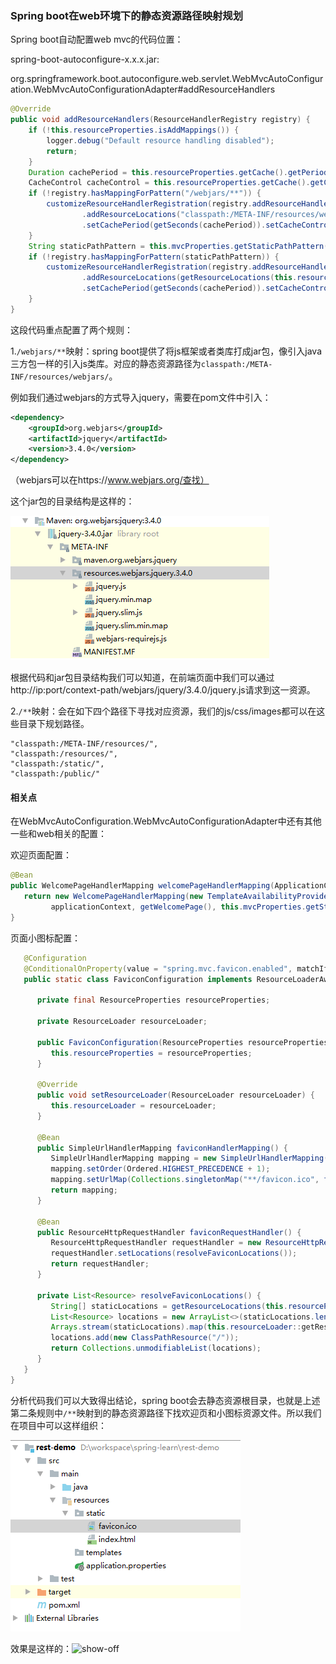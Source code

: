 ### Spring boot在web环境下的静态资源路径映射规划

Spring boot自动配置web mvc的代码位置：

spring-boot-autoconfigure-x.x.x.jar:

org.springframework.boot.autoconfigure.web.servlet.WebMvcAutoConfiguration.WebMvcAutoConfigurationAdapter#addResourceHandlers

```java
@Override
public void addResourceHandlers(ResourceHandlerRegistry registry) {
	if (!this.resourceProperties.isAddMappings()) {
		logger.debug("Default resource handling disabled");
		return;
	}
	Duration cachePeriod = this.resourceProperties.getCache().getPeriod();
	CacheControl cacheControl = this.resourceProperties.getCache().getCachecontrol().toHttpCacheControl();
	if (!registry.hasMappingForPattern("/webjars/**")) {
		customizeResourceHandlerRegistration(registry.addResourceHandler("/webjars/**")
				.addResourceLocations("classpath:/META-INF/resources/webjars/")
				.setCachePeriod(getSeconds(cachePeriod)).setCacheControl(cacheControl));
	}
	String staticPathPattern = this.mvcProperties.getStaticPathPattern();
	if (!registry.hasMappingForPattern(staticPathPattern)) {
		customizeResourceHandlerRegistration(registry.addResourceHandler(staticPathPattern)
				.addResourceLocations(getResourceLocations(this.resourceProperties.getStaticLocations()))
				.setCachePeriod(getSeconds(cachePeriod)).setCacheControl(cacheControl));
	}
}
```

这段代码重点配置了两个规则：

1.`/webjars/**`映射：spring boot提供了将js框架或者类库打成jar包，像引入java三方包一样的引入js类库。对应的静态资源路径为`classpath:/META-INF/resources/webjars/`。

例如我们通过webjars的方式导入jquery，需要在pom文件中引入：

```xml
<dependency>
    <groupId>org.webjars</groupId>
    <artifactId>jquery</artifactId>
    <version>3.4.0</version>
</dependency>
```

（webjars可以在https://www.webjars.org/查找）

这个jar包的目录结构是这样的：

![jquery-webjars](https://github.com/ZhangLaibao/machine_gun/blob/master/images/jquery-webjars.png)

根据代码和jar包目录结构我们可以知道，在前端页面中我们可以通过http://ip:port/context-path/webjars/jquery/3.4.0/jquery.js请求到这一资源。

2.`/**`映射：会在如下四个路径下寻找对应资源，我们的js/css/images都可以在这些目录下规划路径。

```
"classpath:/META-INF/resources/",
"classpath:/resources/",
"classpath:/static/", 
"classpath:/public/"
```

#### 相关点

在WebMvcAutoConfiguration.WebMvcAutoConfigurationAdapter中还有其他一些和web相关的配置：

欢迎页面配置：

```java
@Bean
public WelcomePageHandlerMapping welcomePageHandlerMapping(ApplicationContext applicationContext) {
   return new WelcomePageHandlerMapping(new TemplateAvailabilityProviders(applicationContext),
         applicationContext, getWelcomePage(), this.mvcProperties.getStaticPathPattern());
}
```

页面小图标配置：

```java
   @Configuration
   @ConditionalOnProperty(value = "spring.mvc.favicon.enabled", matchIfMissing = true)
   public static class FaviconConfiguration implements ResourceLoaderAware {

      private final ResourceProperties resourceProperties;

      private ResourceLoader resourceLoader;

      public FaviconConfiguration(ResourceProperties resourceProperties) {
         this.resourceProperties = resourceProperties;
      }

      @Override
      public void setResourceLoader(ResourceLoader resourceLoader) {
         this.resourceLoader = resourceLoader;
      }

      @Bean
      public SimpleUrlHandlerMapping faviconHandlerMapping() {
         SimpleUrlHandlerMapping mapping = new SimpleUrlHandlerMapping();
         mapping.setOrder(Ordered.HIGHEST_PRECEDENCE + 1);
         mapping.setUrlMap(Collections.singletonMap("**/favicon.ico", faviconRequestHandler()));
         return mapping;
      }

      @Bean
      public ResourceHttpRequestHandler faviconRequestHandler() {
         ResourceHttpRequestHandler requestHandler = new ResourceHttpRequestHandler();
         requestHandler.setLocations(resolveFaviconLocations());
         return requestHandler;
      }

      private List<Resource> resolveFaviconLocations() {
         String[] staticLocations = getResourceLocations(this.resourceProperties.getStaticLocations());
         List<Resource> locations = new ArrayList<>(staticLocations.length + 1);
         Arrays.stream(staticLocations).map(this.resourceLoader::getResource).forEach(locations::add);
         locations.add(new ClassPathResource("/"));
         return Collections.unmodifiableList(locations);
      }
   }
}
```

分析代码我们可以大致得出结论，spring boot会去静态资源根目录，也就是上述第二条规则中`/**`映射到的静态资源路径下找欢迎页和小图标资源文件。所以我们在项目中可以这样组织：

![welcome-and-icons](https://github.com/ZhangLaibao/machine_gun/blob/master/images/welcome-and-icons.png)

效果是这样的：![show-off](https://github.com/ZhangLaibao/machine_gun/blob/master/images/hive-archi.pngshow-off.png)

